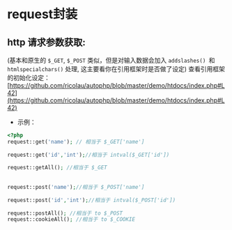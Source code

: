 request封装
=========

http 请求参数获取:
------------

(基本和原生的 `$_GET`, `$_POST` 类似，但是对输入数据会加入 `addslashes() `和 `htmlspecialchars()` 处理, 这主要看你在引用框架时是否做了设定) 查看引用框架的初始化设定： [https://github.com/ricolau/autophp/blob/master/demo/htdocs/index.php#L42](https://github.com/ricolau/autophp/blob/master/demo/htdocs/index.php#L42)

* 示例：  
```php
<?php
request::get('name'); // 相当于 $_GET['name']  
    
request::get('id','int');//相当于 intval($_GET['id'])  
    
request::getAll(); //相当于 $_GET  
        
    
request::post('name');//相当于 $_POST['name']  
    
request::post('id','int');//相当于 intval($_POST['id'])  
    
request::postAll(); //相当于 to $_POST
request::cookieAll(); //相当于 to $_COOKIE

```